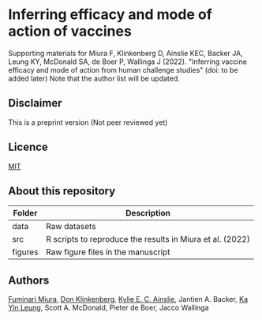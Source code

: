 # Inferring efficacy and mode of action of vaccines
Supporting materials for Miura F, Klinkenberg D, Ainslie KEC, Backer JA, Leung KY, McDonald SA, de Boer P, Wallinga J (2022). "Inferring vaccine efficacy and mode of action from human challenge studies" (doi: to be added later) Note that the author list will be updated.

## Disclaimer 
This is a preprint version (Not peer reviewed yet)

## Licence
[MIT](https://github.com/fmiura/VacMoA_2021/blob/main/LICENSE)

## About this repository
| Folder    | Description |
|-----------|------------------------------------------------------|
| data      | Raw datasets |
| src       | R scripts to reproduce the results in Miura et al. (2022) |
| figures   | Raw figure files in the manuscript |

## Authors
[Fuminari Miura](https://github.com/fmiura), 
[Don Klinkenberg](https://github.com/donkeyshot), 
[Kylie E. C. Ainslie](https://github.com/kylieainslie),
Jantien A. Backer,
[Ka Yin Leung](https://github.com/kayinleung), 
Scott A. McDonald, 
Pieter de Boer,
Jacco Wallinga

